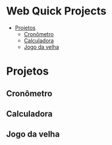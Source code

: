 # Web Quick Projects

- [Projetos](#projetos)
  - [Cronômetro](#cronômetro)
  - [Calculadora](#calculadora)
  - [Jogo da velha](#jogo-da-velha)

# Projetos

## Cronômetro
## Calculadora
## Jogo da velha
